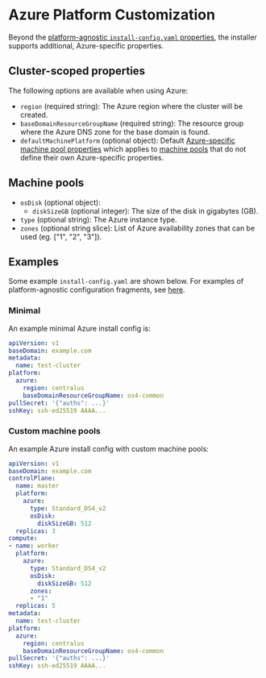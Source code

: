 # Azure Platform Customization

Beyond the [platform-agnostic `install-config.yaml` properties](../customization.md#platform-customization), the installer supports additional, Azure-specific properties.

## Cluster-scoped properties

The following options are available when using Azure:

* `region` (required string): The Azure region where the cluster will be created.
* `baseDomainResourceGroupName` (required string): The resource group where the Azure DNS zone for the base domain is found.
* `defaultMachinePlatform` (optional object): Default [Azure-specific machine pool properties](#machine-pools) which applies to [machine pools](../customization.md#machine-pools) that do not define their own Azure-specific properties.

## Machine pools

* `osDisk` (optional object):
    * `diskSizeGB` (optional integer): The size of the disk in gigabytes (GB).
* `type` (optional string): The Azure instance type.
* `zones` (optional string slice): List of Azure availability zones that can be used (eg. ["1", "2", "3"]).


## Examples

Some example `install-config.yaml` are shown below.
For examples of platform-agnostic configuration fragments, see [here](../customization.md#examples).

### Minimal

An example minimal Azure install config is:

```yaml
apiVersion: v1
baseDomain: example.com
metadata:
  name: test-cluster
platform:
  azure:
    region: centralus
    baseDomainResourceGroupName: os4-common
pullSecret: '{"auths": ...}'
sshKey: ssh-ed25519 AAAA...
```

### Custom machine pools

An example Azure install config with custom machine pools:

```yaml
apiVersion: v1
baseDomain: example.com
controlPlane:
  name: master
  platform:
    azure:
      type: Standard_DS4_v2
      osDisk:
        diskSizeGB: 512
  replicas: 3
compute:
- name: worker
  platform:
    azure:
      type: Standard_DS4_v2
      osDisk:
        diskSizeGB: 512
      zones:
      - "1"
  replicas: 5
metadata:
  name: test-cluster
platform:
  azure:
    region: centralus
    baseDomainResourceGroupName: os4-common
pullSecret: '{"auths": ...}'
sshKey: ssh-ed25519 AAAA...
```
